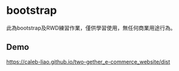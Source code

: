 # bootstrap

此為bootstrap及RWD練習作業，僅供學習使用，無任何商業用途行為。

## Demo
https://caleb-liao.github.io/two-gether_e-commerce_website/dist
